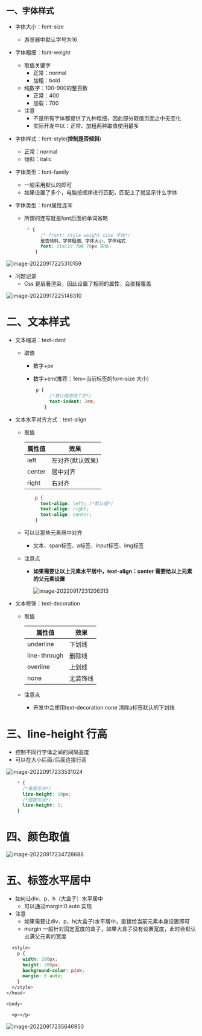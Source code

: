 ## 一、字体样式

- 字体大小：font-size

  - 游览器中默认字号为16

- 字体粗细：font-weight

  - 取值关键字
    - 正常：normal
    - 加粗：bold
  - 纯数字：100-900的整百数
    - 正常：400
    - 加载：700
  - 注意
    - 不是所有字体都提供了九种粗细，因此部分取值页面之中无变化
    - 实际开发中以：正常、加粗两种取值使用最多

- 字体样式：font-style(**控制是否倾斜**)

  - 正常：normal
  - 倾斜：italic

- 字体类型：font-family

  - 一般采用默认的即可
  - 如果设置了多个，电脑按顺序进行匹配，匹配上了就显示什么字体

- 字体类型：font属性连写

  - 所谓的连写就是font后面的单词省略

    ```css
     * {
          /* front: style weight size 字体*/
          是否倾斜、字体粗细、字体大小、字体格式    
          font: italic 700 70px 宋体;
        }
    ```
    
    

![image-20220917225310159](https://yrecord.oss-cn-hangzhou.aliyuncs.com/picture/202209172253234.png)	

- 问题记录
  - Css 是层叠渲染，因此设置了相同的属性，会直接覆盖

![image-20220917225146310](https://yrecord.oss-cn-hangzhou.aliyuncs.com/picture/202209172251384.png)

# 二、文本样式

- 文本缩进：text-ident

  - 取值

    - 数字+px

    - 数字+em(推荐：1em=当前标签的forn-size 大小)

      ```css
       p {
            /*首行缩进两个字*/
            text-indent: 2em;
          }
      ```

      

- 文本水平对齐方式：text-align

  - 取值

    | 属性值 | 效果             |
    | ------ | ---------------- |
    | left   | 左对齐(默认效果) |
    | center | 居中对齐         |
    | right  | 右对齐           |

    ```css
        p {
          text-align: left; /*默认值*/
          text-align: right;
          text-align: center;
        }
    ```

    

  - 可以让那些元素居中对齐

    - 文本、span标签、a标签、input标签、img标签

  - 注意点

    - **如果需要让以上元素水平居中，text-align：center 需要给以上元素的父元素设置**

      ![image-20220917231206313](https://yrecord.oss-cn-hangzhou.aliyuncs.com/picture/202209172312373.png)

- 文本修饰：text-decoration

  - 取值

    | 属性值       | 效果     |
    | ------------ | -------- |
    | underline    | 下划线   |
    | line-through | 删除线   |
    | overline     | 上划线   |
    | none         | 无装饰线 |

  - 注意点

    - 开发中会使用text-decoration:none 清除a标签默认的下划线

# 三、line-height 行高

- 控制不同行字体之间的间隔高度
- 可以在大小后面`/`后面连接行高

![image-20220917233531024](https://yrecord.oss-cn-hangzhou.aliyuncs.com/picture/202209172335118.png)

```css
    * {
      /*像素写法*/
      line-height: 10px;
      /*倍数写法*/
      line-height: 1;
    }
```

# 四、颜色取值

![image-20220917234728688](https://yrecord.oss-cn-hangzhou.aliyuncs.com/picture/202209172347773.png)

# 五、标签水平居中

- 如何让div、p、h（大盒子）水平居中
  - 可以通过margin:0 auto 实现
- 注意
  - 如果需要让div、p、h(大盒子)水平居中，直接给当前元素本身设置即可
  - margin 一般针对固定宽度的盒子，如果大盒子没有设置宽度，此时会默认占满父元素的宽度

```css
  <style>
    p {
      width: 200px;
      height: 200px;
      background-color: pink;
      margin: 0 auto;
    }
  </style>
</head>

<body>

  <p></p>
```

![image-20220917235646950](https://yrecord.oss-cn-hangzhou.aliyuncs.com/picture/202209172356052.png)